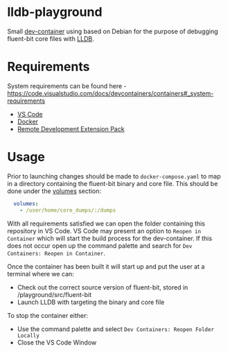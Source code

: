 # lldb-playground

Small [dev-container](https://code.visualstudio.com/docs/devcontainers/containers) using based on Debian for the purpose of debugging fluent-bit core files with [LLDB](https://lldb.llvm.org/index.html).

# Requirements

System requirements can be found here - https://code.visualstudio.com/docs/devcontainers/containers#_system-requirements

- [VS Code](https://code.visualstudio.com/)
- [Docker](https://docs.docker.com/get-docker/)
- [Remote Development Extension Pack](https://marketplace.visualstudio.com/items?itemName=ms-vscode-remote.vscode-remote-extensionpack)

# Usage

Prior to launching changes should be made to `docker-compose.yaml` to map in a directory containing the fluent-bit binary and core file. This should be done under the [volumes](https://docs.docker.com/compose/compose-file/compose-file-v3/#volumes) section:

```yaml
  volumes:
    - /user/home/core_dumps/:/dumps
```

With all requirements satisfied we can open the folder containing this repository in VS Code. VS Code may present an option to `Reopen in Container` which will start the build process for the dev-container. If this does not occur open up the command palette and search for `Dev Containers: Reopen in Container`.

Once the container has been built it will start up and put the user at a terminal where we can:

- Check out the correct source version of fluent-bit, stored in /playground/src/fluent-bit
- Launch LLDB with targeting the binary and core file

To stop the container either:
- Use the command palette and select `Dev Containers: Reopen Folder Locally`
- Close the VS Code Window